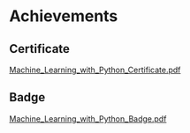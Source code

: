 

# Achievements
## Certificate
[Machine_Learning_with_Python_Certificate.pdf](https://prod-files-secure.s3.us-west-2.amazonaws.com/03e82b26-cccb-4906-bb56-adabcbdc0655/0f35a87e-0c16-48ac-af62-4e4cc34c6a19/Machine_Learning_with_Python_Certificate.pdf?X-Amz-Algorithm=AWS4-HMAC-SHA256&X-Amz-Content-Sha256=UNSIGNED-PAYLOAD&X-Amz-Credential=ASIAZI2LB466R3ZN73NO%2F20250204%2Fus-west-2%2Fs3%2Faws4_request&X-Amz-Date=20250204T111219Z&X-Amz-Expires=3600&X-Amz-Security-Token=IQoJb3JpZ2luX2VjEBMaCXVzLXdlc3QtMiJIMEYCIQDsdeivTbelsIH9AbepHLXnuVcaB0TyO%2BAE%2BV4tlmt1kgIhAPPuzZLjwaghBAd8qy7lVr4R5Kfs3Sylx27aRZceHQ0MKv8DCCwQABoMNjM3NDIzMTgzODA1Igz2w1zPy6vOqDK0WcEq3AMyobfmo1DpPPTpNswjLpeJ4Ye1cuSG1gu4EF2NZ2iWQoZ2bGAW27lKZy2x8If77U16%2FRw2QoRAsRCWZF9LGqy%2FC9wPCk%2FZjHwb6EDO4UW7GgOuSk2Q13Q9dQdJGuZthSGYqFTtmBZLREkIR2U8xqWpAE2bXjunU%2F7DMtU9Ijc8i%2F%2BuR98x8VUUQwzb0cfB0Xhr1KFCJxj2fphESzKzspen55WWL8MTpCA2qiZdy6thqgiVrEBYxU6QABd9Ly7G3MrQpjHmy%2FdOpjOvXVTtfPaePjCFPXEdmFxBdQ5xSGwyCjDTj0NDY%2F%2BoFTT6KH2HvzAkIIgMoiPze2XF%2BVc%2Bs3MtFQm%2BqHJ46gamecUz2j64YRFTbcdLYhLSqyf95ZBSEeImJCkQwG6wik8Nu1a70Jx6iIK6lyqdb43TQw5WvXUIU9dAO6ZcVUmCSZzKzIgWW%2FTpozCox73iLYknVIunE29PtWcjh8Aj%2BSyJ6N1mKXebDASkXagKizoGLxQ%2B9JZUdRGLl8ntzVJPJWVgU6DYidX10LyYgtiGbrjOT%2FK7aVbKlM8cekUMHN%2BtIT9aNyWYDp8MEguooQNpjvYipToJe6dOpdW2Kz4BRVds5oE7J5mmajFD8KNRLmNHkbad%2FDCJ5oe9BjqkAfL2kPPkHASKWCwLp99xSaxxeEzvZMIlfrhe%2B%2F5Le0s6SQdWW6Xga6ZSewVJhqEWXhmvW5%2FMNkXNza3orXveQQAWUCXbCaHeGFTrCMDaZcghTpBj14ZSqkEFT2gClsRpPKmQmTxHJgEoZsd4cixWy8Zrj3YLDxYY5x0a0fx6ve%2Fug1fEEo6PxADsFIYSjUJosotpNTiC4o5TOjqZ7bdCq%2BSRLfBK&X-Amz-Signature=1b57dcd7d902a97cf8842b8f01e7a3b2438efb03eb4a9e4dd2e06248f4589bcc&X-Amz-SignedHeaders=host&x-id=GetObject)
## Badge
[Machine_Learning_with_Python_Badge.pdf](https://prod-files-secure.s3.us-west-2.amazonaws.com/03e82b26-cccb-4906-bb56-adabcbdc0655/ff622a22-73d6-44e3-9c7b-e89a8e61b7aa/Machine_Learning_with_Python_Badge.pdf?X-Amz-Algorithm=AWS4-HMAC-SHA256&X-Amz-Content-Sha256=UNSIGNED-PAYLOAD&X-Amz-Credential=ASIAZI2LB466R3ZN73NO%2F20250204%2Fus-west-2%2Fs3%2Faws4_request&X-Amz-Date=20250204T111219Z&X-Amz-Expires=3600&X-Amz-Security-Token=IQoJb3JpZ2luX2VjEBMaCXVzLXdlc3QtMiJIMEYCIQDsdeivTbelsIH9AbepHLXnuVcaB0TyO%2BAE%2BV4tlmt1kgIhAPPuzZLjwaghBAd8qy7lVr4R5Kfs3Sylx27aRZceHQ0MKv8DCCwQABoMNjM3NDIzMTgzODA1Igz2w1zPy6vOqDK0WcEq3AMyobfmo1DpPPTpNswjLpeJ4Ye1cuSG1gu4EF2NZ2iWQoZ2bGAW27lKZy2x8If77U16%2FRw2QoRAsRCWZF9LGqy%2FC9wPCk%2FZjHwb6EDO4UW7GgOuSk2Q13Q9dQdJGuZthSGYqFTtmBZLREkIR2U8xqWpAE2bXjunU%2F7DMtU9Ijc8i%2F%2BuR98x8VUUQwzb0cfB0Xhr1KFCJxj2fphESzKzspen55WWL8MTpCA2qiZdy6thqgiVrEBYxU6QABd9Ly7G3MrQpjHmy%2FdOpjOvXVTtfPaePjCFPXEdmFxBdQ5xSGwyCjDTj0NDY%2F%2BoFTT6KH2HvzAkIIgMoiPze2XF%2BVc%2Bs3MtFQm%2BqHJ46gamecUz2j64YRFTbcdLYhLSqyf95ZBSEeImJCkQwG6wik8Nu1a70Jx6iIK6lyqdb43TQw5WvXUIU9dAO6ZcVUmCSZzKzIgWW%2FTpozCox73iLYknVIunE29PtWcjh8Aj%2BSyJ6N1mKXebDASkXagKizoGLxQ%2B9JZUdRGLl8ntzVJPJWVgU6DYidX10LyYgtiGbrjOT%2FK7aVbKlM8cekUMHN%2BtIT9aNyWYDp8MEguooQNpjvYipToJe6dOpdW2Kz4BRVds5oE7J5mmajFD8KNRLmNHkbad%2FDCJ5oe9BjqkAfL2kPPkHASKWCwLp99xSaxxeEzvZMIlfrhe%2B%2F5Le0s6SQdWW6Xga6ZSewVJhqEWXhmvW5%2FMNkXNza3orXveQQAWUCXbCaHeGFTrCMDaZcghTpBj14ZSqkEFT2gClsRpPKmQmTxHJgEoZsd4cixWy8Zrj3YLDxYY5x0a0fx6ve%2Fug1fEEo6PxADsFIYSjUJosotpNTiC4o5TOjqZ7bdCq%2BSRLfBK&X-Amz-Signature=7ac383f3059531b4fcec89b828e47efaa2e67bc8108c94199916cd299494393a&X-Amz-SignedHeaders=host&x-id=GetObject)